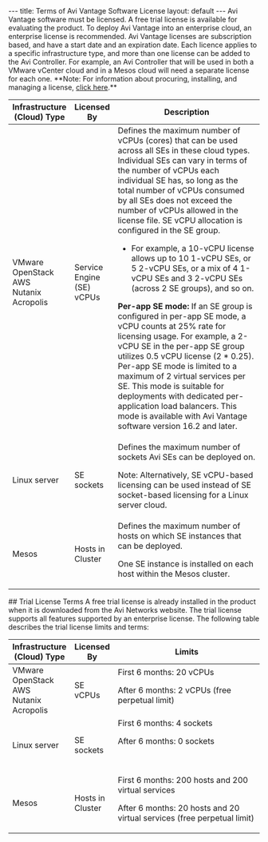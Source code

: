 <html>
 <head></head>
 <body>
  --- title: Terms of Avi Vantage Software License layout: default --- Avi Vantage software must be licensed. A free trial license is available for evaluating the product. To deploy Avi Vantage into an enterprise cloud, an enterprise license is recommended. Avi Vantage licenses are subscription based, and have a start date and an expiration date. Each licence applies to a specific infrastructure type, and more than one license can be added to the Avi Controller. For example, an Avi Controller that will be used in both a VMware vCenter cloud and in a Mesos cloud will need a separate license for each one. **Note: For information about procuring, installing, and managing a license, 
  <a href="/docs/latest/avi-vantage-license-management">click here</a>.** 
  <table class="table"> 
   <thead> 
    <tr> 
     <th>Infrastructure (Cloud) Type</th> 
     <th>Licensed By</th> 
     <th width="60%">Description</th> 
    </tr> 
   </thead> 
   <tbody> 
    <tr> 
     <td>VMware<br> OpenStack<br> AWS<br> Nutanix Acropolis</td> 
     <td>Service Engine (SE) vCPUs</td> 
     <td>Defines the maximum number of vCPUs (cores) that can be used across all SEs in these cloud types. Individual SEs can vary in terms of the number of vCPUs each individual SE has, so long as the total number of vCPUs consumed by all SEs does not exceed the number of vCPUs&nbsp;allowed in the license file. SE vCPU allocation is configured in the SE group.<p></p> 
      <ul> 
       <li>For example, a 10-vCPU license allows up to 10 1-vCPU SEs, or 5 2-vCPU SEs, or a mix of 4 1-vCPU SEs and 3 2-vCPU SEs (across 2 SE groups), and so on.</li> 
      </ul> <p><strong>Per-app SE mode:</strong> If an SE group is configured in per-app SE mode,&nbsp;<span style="font-weight: 400;">a vCPU counts at 25% rate for licensing usage. For example, a&nbsp;2-vCPU SE in the per-app SE group utilizes 0.5 vCPU license (2 * 0.25). Per-app SE mode is limited to a maximum of 2 virtual services per SE. This mode is suitable for deployments with dedicated&nbsp;per-application load balancers. This mode is available with Avi Vantage software version 16.2 and later.</span></p></td> 
    </tr> 
    <tr> 
     <td>Linux server</td> 
     <td>SE sockets</td> 
     <td>Defines the maximum number of sockets Avi SEs can be deployed on.<p></p> <p>Note:&nbsp;Alternatively, SE vCPU-based licensing can be used instead of SE socket-based licensing for a Linux server cloud.</p></td> 
    </tr> 
    <tr> 
     <td>Mesos</td> 
     <td>Hosts in Cluster</td> 
     <td>Defines the maximum number of hosts on which SE&nbsp;instances that can be deployed.<p></p> <p>One SE instance is installed on each host within the Mesos cluster.</p></td> 
    </tr> 
   </tbody> 
  </table> ## Trial&nbsp;License Terms A free trial license is already installed in the product when it is downloaded from the Avi Networks website. The trial&nbsp;license supports all features supported by an enterprise license.&nbsp;The following table describes the trial&nbsp;license limits and terms: 
  <table class="table"> 
   <thead> 
    <tr> 
     <th>Infrastructure (Cloud) Type</th> 
     <th>Licensed By</th> 
     <th width="60%">Limits</th> 
    </tr> 
   </thead> 
   <tbody> 
    <tr> 
     <td>VMware<br> OpenStack<br> AWS<br> Nutanix Acropolis</td> 
     <td>SE vCPUs</td> 
     <td>First 6 months:&nbsp;20 vCPUs<p></p> <p>After 6 months: 2 vCPUs (free perpetual limit)</p></td> 
    </tr> 
    <tr> 
     <td>Linux server</td> 
     <td>SE sockets</td> 
     <td>First 6 months: 4&nbsp;sockets<p></p> <p>After 6 months:&nbsp;0 sockets</p> <p>&nbsp;</p></td> 
    </tr> 
    <tr> 
     <td>Mesos</td> 
     <td>Hosts in Cluster</td> 
     <td>First 6 months: 200 hosts and 200 virtual services<p></p> <p>After 6 months:&nbsp;20 hosts&nbsp;and 20 virtual services (free perpetual limit)</p></td> 
    </tr> 
   </tbody> 
  </table>
 </body>
</html>